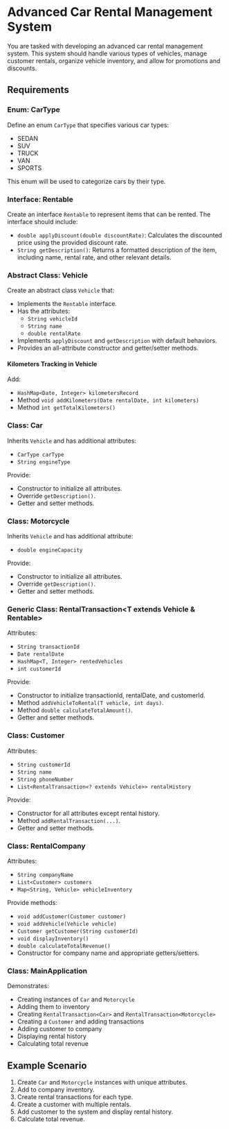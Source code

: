 #  Advanced Car Rental Management System

You are tasked with developing an advanced car rental management system. This system should handle various types of vehicles, manage customer rentals, organize vehicle inventory, and allow for promotions and discounts.

## Requirements

### Enum: CarType
Define an enum `CarType` that specifies various car types:
- SEDAN
- SUV
- TRUCK
- VAN
- SPORTS

This enum will be used to categorize cars by their type.

### Interface: Rentable
Create an interface `Rentable` to represent items that can be rented. The interface should include:
- `double applyDiscount(double discountRate)`: Calculates the discounted price using the provided discount rate.
- `String getDescription()`: Returns a formatted description of the item, including name, rental rate, and other relevant details.

### Abstract Class: Vehicle
Create an abstract class `Vehicle` that:
- Implements the `Rentable` interface.
- Has the attributes:
    - `String vehicleId`
    - `String name`
    - `double rentalRate`
- Implements `applyDiscount` and `getDescription` with default behaviors.
- Provides an all-attribute constructor and getter/setter methods.

#### Kilometers Tracking in Vehicle
Add:
- `HashMap<Date, Integer> kilometersRecord`
- Method `void addKilometers(Date rentalDate, int kilometers)`
- Method `int getTotalKilometers()`

### Class: Car
Inherits `Vehicle` and has additional attributes:
- `CarType carType`
- `String engineType`

Provide:
- Constructor to initialize all attributes.
- Override `getDescription()`.
- Getter and setter methods.

### Class: Motorcycle
Inherits `Vehicle` and has additional attribute:
- `double engineCapacity`

Provide:
- Constructor to initialize all attributes.
- Override `getDescription()`.
- Getter and setter methods.

### Generic Class: RentalTransaction<T extends Vehicle & Rentable>
Attributes:
- `String transactionId`
- `Date rentalDate`
- `HashMap<T, Integer> rentedVehicles`
- `int customerId`

Provide:
- Constructor to initialize transactionId, rentalDate, and customerId.
- Method `addVehicleToRental(T vehicle, int days)`.
- Method `double calculateTotalAmount()`.
- Getter and setter methods.

### Class: Customer
Attributes:
- `String customerId`
- `String name`
- `String phoneNumber`
- `List<RentalTransaction<? extends Vehicle>> rentalHistory`

Provide:
- Constructor for all attributes except rental history.
- Method `addRentalTransaction(...)`.
- Getter and setter methods.

### Class: RentalCompany
Attributes:
- `String companyName`
- `List<Customer> customers`
- `Map<String, Vehicle> vehicleInventory`

Provide methods:
- `void addCustomer(Customer customer)`
- `void addVehicle(Vehicle vehicle)`
- `Customer getCustomer(String customerId)`
- `void displayInventory()`
- `double calculateTotalRevenue()`
- Constructor for company name and appropriate getters/setters.

### Class: MainApplication
Demonstrates:
- Creating instances of `Car` and `Motorcycle`
- Adding them to inventory
- Creating `RentalTransaction<Car>` and `RentalTransaction<Motorcycle>`
- Creating a `Customer` and adding transactions
- Adding customer to company
- Displaying rental history
- Calculating total revenue

## Example Scenario
1. Create `Car` and `Motorcycle` instances with unique attributes.
2. Add to company inventory.
3. Create rental transactions for each type.
4. Create a customer with multiple rentals.
5. Add customer to the system and display rental history.
6. Calculate total revenue.